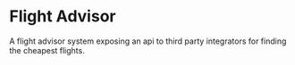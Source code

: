 # Flight Advisor

A flight advisor system exposing an api to third party integrators for finding the cheapest flights.
